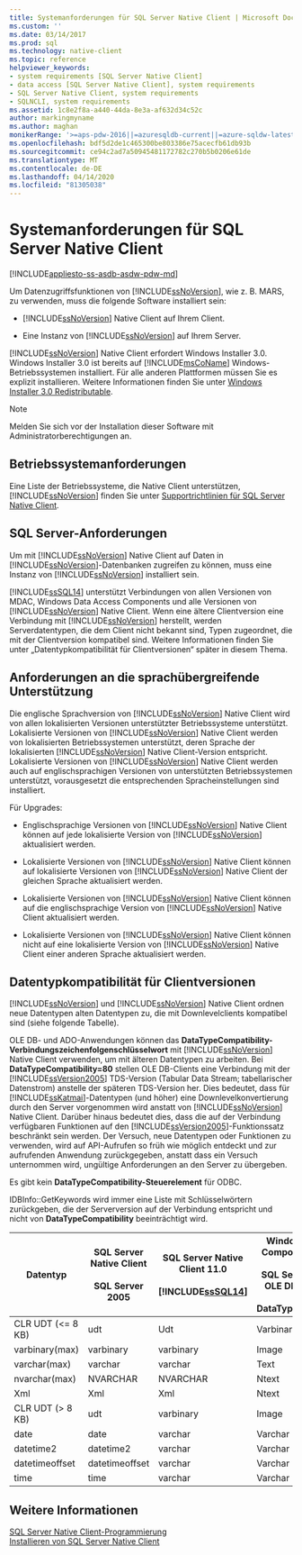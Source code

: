 ```yaml
---
title: Systemanforderungen für SQL Server Native Client | Microsoft Docs
ms.custom: ''
ms.date: 03/14/2017
ms.prod: sql
ms.technology: native-client
ms.topic: reference
helpviewer_keywords:
- system requirements [SQL Server Native Client]
- data access [SQL Server Native Client], system requirements
- SQL Server Native Client, system requirements
- SQLNCLI, system requirements
ms.assetid: 1c8e2f8a-a440-44da-8e3a-af632d34c52c
author: markingmyname
ms.author: maghan
monikerRange: '>=aps-pdw-2016||=azuresqldb-current||=azure-sqldw-latest||>=sql-server-2016||=sqlallproducts-allversions||>=sql-server-linux-2017||=azuresqldb-mi-current'
ms.openlocfilehash: bdf5d2de1c465300be803386e75acecfb61db93b
ms.sourcegitcommit: ce94c2ad7a50945481172782c270b5b0206e61de
ms.translationtype: MT
ms.contentlocale: de-DE
ms.lasthandoff: 04/14/2020
ms.locfileid: "81305038"
---
```

# <a name="system-requirements-for-sql-server-native-client"></a>Systemanforderungen für SQL Server Native Client
[!INCLUDE[appliesto-ss-asdb-asdw-pdw-md](../../includes/appliesto-ss-asdb-asdw-pdw-md.md)]

  Um Datenzugriffsfunktionen von [!INCLUDE[ssNoVersion](../../includes/ssnoversion-md.md)], wie z. B. MARS, zu verwenden, muss die folgende Software installiert sein:  
  
-   [!INCLUDE[ssNoVersion](../../includes/ssnoversion-md.md)] Native Client auf Ihrem Client.  
  
-   Eine Instanz von [!INCLUDE[ssNoVersion](../../includes/ssnoversion-md.md)] auf Ihrem Server.  
  
 [!INCLUDE[ssNoVersion](../../includes/ssnoversion-md.md)] Native Client erfordert Windows Installer 3.0. Windows Installer 3.0 ist bereits auf [!INCLUDE[msCoName](../../includes/msconame-md.md)] Windows-Betriebssystemen installiert. Für alle anderen Plattformen müssen Sie es explizit installieren. Weitere Informationen finden Sie unter [Windows Installer 3.0 Redistributable](https://www.microsoft.com/download/details.aspx?id=16821).  
  
> [!NOTE]  
>  Melden Sie sich vor der Installation dieser Software mit Administratorberechtigungen an.  
  
## <a name="operating-system-requirements"></a>Betriebssystemanforderungen  
 Eine Liste der Betriebssysteme, die Native Client unterstützen, [!INCLUDE[ssNoVersion](../../includes/ssnoversion-md.md)] finden Sie unter [Supportrichtlinien für SQL Server Native Client](../../relational-databases/native-client/applications/support-policies-for-sql-server-native-client.md).  
  
## <a name="sql-server-requirements"></a>SQL Server-Anforderungen  
 Um mit [!INCLUDE[ssNoVersion](../../includes/ssnoversion-md.md)] Native Client auf Daten in [!INCLUDE[ssNoVersion](../../includes/ssnoversion-md.md)]-Datenbanken zugreifen zu können, muss eine Instanz von [!INCLUDE[ssNoVersion](../../includes/ssnoversion-md.md)] installiert sein.  
  
 [!INCLUDE[ssSQL14](../../includes/sssql14-md.md)] unterstützt Verbindungen von allen Versionen von MDAC, Windows Data Access Components und alle Versionen von [!INCLUDE[ssNoVersion](../../includes/ssnoversion-md.md)] Native Client. Wenn eine ältere Clientversion eine Verbindung mit [!INCLUDE[ssNoVersion](../../includes/ssnoversion-md.md)] herstellt, werden Serverdatentypen, die dem Client nicht bekannt sind, Typen zugeordnet, die mit der Clientversion kompatibel sind. Weitere Informationen finden Sie unter „Datentypkompatibilität für Clientversionen“ später in diesem Thema.  
  
## <a name="cross-language-requirements"></a>Anforderungen an die sprachübergreifende Unterstützung  
 Die englische Sprachversion von [!INCLUDE[ssNoVersion](../../includes/ssnoversion-md.md)] Native Client wird von allen lokalisierten Versionen unterstützter Betriebssysteme unterstützt. Lokalisierte Versionen von [!INCLUDE[ssNoVersion](../../includes/ssnoversion-md.md)] Native Client werden von lokalisierten Betriebssystemen unterstützt, deren Sprache der lokalisierten [!INCLUDE[ssNoVersion](../../includes/ssnoversion-md.md)] Native Client-Version entspricht. Lokalisierte Versionen von [!INCLUDE[ssNoVersion](../../includes/ssnoversion-md.md)] Native Client werden auch auf englischsprachigen Versionen von unterstützten Betriebssystemen unterstützt, vorausgesetzt die entsprechenden Spracheinstellungen sind installiert.  
  
 Für Upgrades:  
  
-   Englischsprachige Versionen von [!INCLUDE[ssNoVersion](../../includes/ssnoversion-md.md)] Native Client können auf jede lokalisierte Version von [!INCLUDE[ssNoVersion](../../includes/ssnoversion-md.md)] aktualisiert werden.  
  
-   Lokalisierte Versionen von [!INCLUDE[ssNoVersion](../../includes/ssnoversion-md.md)] Native Client können auf lokalisierte Versionen von [!INCLUDE[ssNoVersion](../../includes/ssnoversion-md.md)] Native Client der gleichen Sprache aktualisiert werden.  
  
-   Lokalisierte Versionen von [!INCLUDE[ssNoVersion](../../includes/ssnoversion-md.md)] Native Client können auf die englischsprachige Version von [!INCLUDE[ssNoVersion](../../includes/ssnoversion-md.md)] Native Client aktualisiert werden.  
  
-   Lokalisierte Versionen von [!INCLUDE[ssNoVersion](../../includes/ssnoversion-md.md)] Native Client können nicht auf eine lokalisierte Version von [!INCLUDE[ssNoVersion](../../includes/ssnoversion-md.md)] Native Client einer anderen Sprache aktualisiert werden.  
  
## <a name="data-type-compatibility-for-client-versions"></a>Datentypkompatibilität für Clientversionen  
 [!INCLUDE[ssNoVersion](../../includes/ssnoversion-md.md)] und [!INCLUDE[ssNoVersion](../../includes/ssnoversion-md.md)] Native Client ordnen neue Datentypen alten Datentypen zu, die mit Downlevelclients kompatibel sind (siehe folgende Tabelle).  
  
 OLE DB- und ADO-Anwendungen können das **DataTypeCompatibility-Verbindungszeichenfolgenschlüsselwort** mit [!INCLUDE[ssNoVersion](../../includes/ssnoversion-md.md)] Native Client verwenden, um mit älteren Datentypen zu arbeiten. Bei **DataTypeCompatibility=80** stellen OLE DB-Clients eine Verbindung mit der [!INCLUDE[ssVersion2005](../../includes/ssversion2005-md.md)] TDS-Version (Tabular Data Stream; tabellarischer Datenstrom) anstelle der späteren TDS-Version her. Dies bedeutet, dass für [!INCLUDE[ssKatmai](../../includes/sskatmai-md.md)]-Datentypen (und höher) eine Downlevelkonvertierung durch den Server vorgenommen wird anstatt von [!INCLUDE[ssNoVersion](../../includes/ssnoversion-md.md)] Native Client. Darüber hinaus bedeutet dies, dass die auf der Verbindung verfügbaren Funktionen auf den  [!INCLUDE[ssVersion2005](../../includes/ssversion2005-md.md)]-Funktionssatz beschränkt sein werden. Der Versuch, neue Datentypen oder Funktionen zu verwenden, wird auf API-Aufrufen so früh wie möglich entdeckt und zur aufrufenden Anwendung zurückgegeben, anstatt dass ein Versuch unternommen wird, ungültige Anforderungen an den Server zu übergeben.  
  
 Es gibt kein **DataTypeCompatibility-Steuerelement** für ODBC.  
  
 IDBInfo::GetKeywords wird immer eine Liste mit Schlüsselwörtern zurückgeben, die der Serverversion auf der Verbindung entspricht und nicht von **DataTypeCompatibility** beeinträchtigt wird.  
  
|Datentyp|SQL Server Native Client<br /><br /> SQL Server 2005|SQL Server Native Client 11.0<br /><br /> [!INCLUDE[ssSQL14](../../includes/sssql14-md.md)]|Windows Data Access Components, MDAC und<br /><br /> SQL Server Native Client OLE DB-Anwendungen mit DataTypeCompatibility=80|  
|---------------|--------------------------------------------------|-------------------------------------------------------------|-------------------------------------------------------------------------------------------------------------------------------|  
|CLR UDT (\<= 8 KB)|udt|Udt|Varbinary|  
|varbinary(max)|varbinary|varbinary|Image|  
|varchar(max)|varchar|varchar|Text|  
|nvarchar(max)|NVARCHAR|NVARCHAR|Ntext|  
|Xml|Xml|Xml|Ntext|  
|CLR UDT (> 8 KB)|udt|varbinary|Image|  
|date|date|varchar|Varchar|  
|datetime2|datetime2|varchar|Varchar|  
|datetimeoffset|datetimeoffset|varchar|Varchar|  
|time|time|varchar|Varchar|  
  
## <a name="see-also"></a>Weitere Informationen  
 [SQL Server Native Client-Programmierung](../../relational-databases/native-client/sql-server-native-client-programming.md)   
 [Installieren von SQL Server Native Client](../../relational-databases/native-client/applications/installing-sql-server-native-client.md)  
  
  
